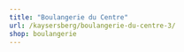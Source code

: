 ```yaml
---
title: "Boulangerie du Centre"
url: /kaysersberg/boulangerie-du-centre-3/
shop: boulangerie
---
```

